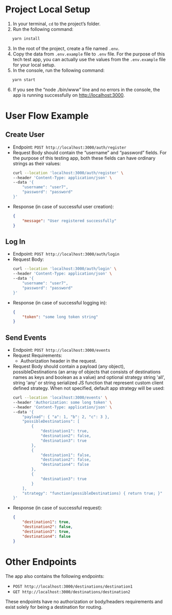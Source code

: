 # Project Local Setup

1. In your terminal, `cd` to the project’s folder.
2. Run the following command:
```bash
   yarn install
```
3. In the root of the project, create a file named `.env`.
4. Copy the data from `.env.example` file to `.env` file. For the purpose of this tech test app, you can actually use the values from the `.env.example` file for your local setup.
5. In the console, run the following command:
```bash
   yarn start
```
6. If you see the “node ./bin/www” line and no errors in the console, the app is running successfully on [http://localhost:3000](http://localhost:3000).

# User Flow Example

## Create User
- Endpoint: `POST http://localhost:3000/auth/register`
- Request Body should contain the “username” and “password” fields. For the purpose of this testing app, both these fields can have ordinary strings as their values:
    ```bash
    curl --location 'localhost:3000/auth/register' \
    --header 'Content-Type: application/json' \
    --data '{
        "username": "user7",
        "password": "password"
    }'
    ```
- Response (in case of successful user creation):
    ```json
    {
        "message": "User registered successfully"
    }
    ```

## Log In
- Endpoint: `POST http://localhost:3000/auth/login`
- Request Body:
    ```bash
    curl --location 'localhost:3000/auth/login' \
    --header 'Content-Type: application/json' \
    --data '{
        "username": "user7",
        "password": "password"
    }'
    ```
- Response (in case of successful logging in):
    ```json
    {
        "token": "some long token string"
    }
    ```

## Send Events
- Endpoint: `POST http://localhost:3000/events`
- Request Requirements:
    - Authorization header in the request.
- Request Body should contain a payload (any object), possibleDestinations (an array of  objects that consists of destinations names as keys and boolean as a value) and optional strategy string 'all', string 'any' or string serialized JS function that represent custom client defined strategy. When not specified, default app strategy will be used:
    ```bash
    curl --location 'localhost:3000/events' \
    --header 'Authorization: some long token' \
    --header 'Content-Type: application/json' \
    --data '{
        "payload": { "a": 1, "b": 2, "c": 3 },
        "possibleDestinations": [
            {
                "destination1": true,
                "destination2": false,
                "destination3": true
            },
            {
                "destination1": false,
                "destination2": false,
                "destination4": false
            },
            {
                "destination3": true
            }
        ],
        "strategy": "function(possibleDestinations) { return true; }"
    }'
    ```
- Response (in case of successful request):
    ```json
    {
        "destination1": true,
        "destination2": false,
        "destination3": true,
        "destination4": false
    }
    ```

# Other Endpoints

The app also contains the following endpoints:
- `POST http://localhost:3000/destinations/destination1`
- `GET http://localhost:3000/destinations/destination2`

These endpoints have no authorization or body/headers requirements and exist solely for being a destination for routing.
